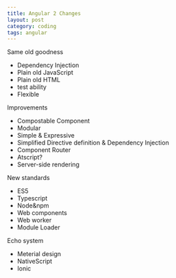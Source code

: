```yaml
---
title: Angular 2 Changes
layout: post
category: coding
tags: angular
---
```


Same old goodness

* Dependency Injection
* Plain old JavaScript
* Plain old HTML
* test ability 
* Flexible 

Improvements

* Compostable Component
* Modular
* Simple & Expressive
* Simplified Directive definition & Dependency Injection
* Component Router
* Atscript?
* Server-side rendering

New standards

* ES5
* Typescript
* Node&npm
* Web components
* Web worker
* Module Loader

Echo system

* Meterial design
* NativeScript
* Ionic
